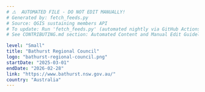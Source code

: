 ```yaml
---
# ⚠️  AUTOMATED FILE - DO NOT EDIT MANUALLY!
# Generated by: fetch_feeds.py
# Source: QGIS sustaining members API
# To update: Run 'fetch_feeds.py' (automated nightly via GitHub Actions)
# See CONTRIBUTING.md section: Automated Content and Manual Edit Guidelines

level: "Small"
title: "Bathurst Regional Council"
logo: "bathurst-regional-council.png"
startDate: "2025-03-01"
endDate: "2026-02-28"
link: "https://www.bathurst.nsw.gov.au/"
country: "Australia"
---
```

